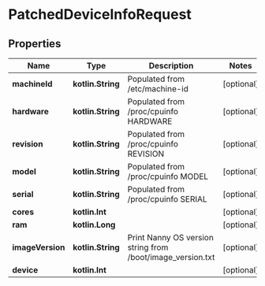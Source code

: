 
# PatchedDeviceInfoRequest

## Properties
Name | Type | Description | Notes
------------ | ------------- | ------------- | -------------
**machineId** | **kotlin.String** | Populated from /etc/machine-id |  [optional]
**hardware** | **kotlin.String** | Populated from /proc/cpuinfo HARDWARE |  [optional]
**revision** | **kotlin.String** | Populated from /proc/cpuinfo REVISION |  [optional]
**model** | **kotlin.String** | Populated from /proc/cpuinfo MODEL |  [optional]
**serial** | **kotlin.String** | Populated from /proc/cpuinfo SERIAL |  [optional]
**cores** | **kotlin.Int** |  |  [optional]
**ram** | **kotlin.Long** |  |  [optional]
**imageVersion** | **kotlin.String** | Print Nanny OS version string from /boot/image_version.txt |  [optional]
**device** | **kotlin.Int** |  |  [optional]



